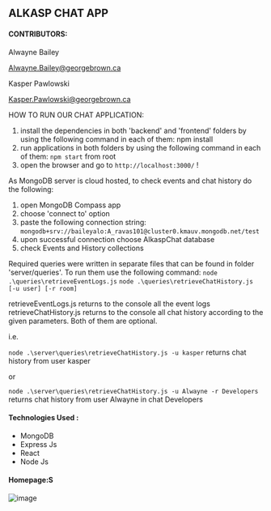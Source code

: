 ## ALKASP CHAT APP 

#### CONTRIBUTORS:

Alwayne Bailey                                                                                             

Alwayne.Bailey@georgebrown.ca

Kasper Pawlowski

Kasper.Pawlowski@georgebrown.ca


HOW TO RUN OUR CHAT APPLICATION:
1. install the dependencies in both 'backend' and 'frontend' folders by using the following command in each of them: npm install
2. run applications in both folders by using the following command in each of them: `npm start` from root 
3. open the browser and go to `http://localhost:3000/`
!

As MongoDB server is cloud hosted, to check events and chat history do the following:
1. open MongoDB Compass app
2. choose 'connect to' option
3. paste the following connection string: `mongodb+srv://baileyalo:A_ravas101@cluster0.kmauv.mongodb.net/test`
4. upon successful connection choose AlkaspChat database
5. check Events and History collections


Required queries were written in separate files that can be found in folder 'server/queries'.
To run them use the following command:
`node .\queries\retrieveEventLogs.js`
`node .\queries\retrieveChatHistory.js [-u user] [-r room]`

retrieveEventLogs.js returns to the console all the event logs
retrieveChatHistory.js returns to the console all chat history according to the given parameters. Both of them are optional.

i.e.

`node .\server\queries\retrieveChatHistory.js -u kasper` 
returns chat history from user kasper

or

`node .\server\queries\retrieveChatHistory.js -u Alwayne -r Developers` 
returns chat history from user Alwayne in chat Developers


#### Technologies Used :

- MongoDB
- Express Js
- React
- Node Js
#### Homepage:S

![image](https://user-images.githubusercontent.com/90293555/169351999-9bce5a98-2469-4720-a0af-d0b60ef42107.png)
